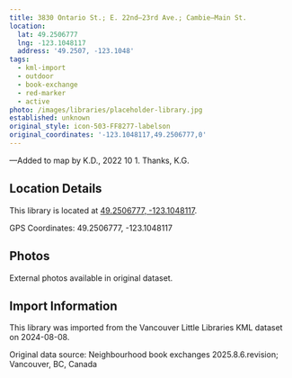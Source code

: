 ```yaml
---
title: 3830 Ontario St.; E. 22nd—23rd Ave.; Cambie—Main St.
location:
  lat: 49.2506777
  lng: -123.1048117
  address: '49.2507, -123.1048'
tags:
  - kml-import
  - outdoor
  - book-exchange
  - red-marker
  - active
photo: /images/libraries/placeholder-library.jpg
established: unknown
original_style: icon-503-FF8277-labelson
original_coordinates: '-123.1048117,49.2506777,0'
---
```

—Added to map by K.D., 2022 10 1. Thanks, K.G.

## Location Details

This library is located at [49.2506777, -123.1048117](https://www.google.com/maps?q=49.2506777,-123.1048117).

GPS Coordinates: 49.2506777, -123.1048117

## Photos

External photos available in original dataset.

## Import Information

This library was imported from the Vancouver Little Libraries KML dataset on 2024-08-08.

Original data source: Neighbourhood book exchanges 2025.8.6.revision; Vancouver, BC, Canada
